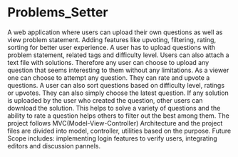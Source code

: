 # Problems_Setter

A web application where users can upload their own questions as well as view problem statement. Adding features like upvoting, filtering, rating, sorting for better user experience.
A user has to upload questions with problem statement, related tags and difficulty level. Users can also attach a text file with solutions. Therefore any user can choose to upload any question that seems interesting to them without any limitations. 
As a viewer one can choose to attempt any question. They can rate and upvote a questions. A user can also sort questions based on difficulty level, ratings or upvotes. They can also simply choose the latest question. If any solution is uploaded by the user who created the question, other users can download the solution. This helps to solve a variety of questions and the ability to rate a question helps others to filter out the best among them. 
The project follows MVC(Model-View-Controller) Architecture and the project files are divided into model, controller, utilities based on the purpose.
Future Scope includes: implementing login features to verify users, integrating editors and discussion pannels.  
